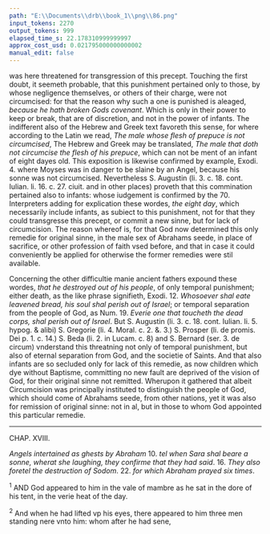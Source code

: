 ```yaml
---
path: "E:\\Documents\\drb\\book_1\\png\\86.png"
input_tokens: 2270
output_tokens: 999
elapsed_time_s: 22.178310999999997
approx_cost_usd: 0.021795000000000002
manual_edit: false
---
```

[^1]: To whom the punishment pertained when circumcision was omitted.

was here threatened for transgression of this precept. Touching the first doubt, it seemeth probable, that this punishment pertained only to those, by whose negligence themselves, or others of their charge, were not circumcised: for that the reason why such a one is punished is aleaged, *because he hath broken Gods covenant*. Which is only in their power to keep or break, that are of discretion, and not in the power of infants. The indifferent also of the Hebrew and Greek text favoreth this sense, for where according to the Latin we read, *The male whose flesh of prepuce is not circumcised*, The Hebrew and Greek may be translated, *The male that doth not circumcise the flesh of his prepuce*, which can not be ment of an infant of eight dayes old. This exposition is likewise confirmed by example, Exodi. 4. where Moyses was in danger to be slaine by an Angel, because his sonne was not circumcised. Nevertheless S. Augustin (li. 3. c. 18. cont. Iulian. li. 16. c. 27. ciuit. and in other places) proveth that this commination pertained also to infants: whose iudgement is confirmed by the 70. Interpreters adding for explication these wordes, *the eight day*, which necessarily include infants, as subiect to this punishment, not for that they could transgresse this precept, or commit a new sinne, but for lack of circumcision. The reason whereof is, for that God now determined this only remedie for original sinne, in the male sex of Abrahams seede, in place of sacrifice, or other profession of faith vsed before, and that in case it could conveniently be applied for otherwise the former remedies were stil available.

Concerning the other difficultie manie ancient fathers expound these wordes, *that he destroyed out of his people*, of only temporal punishment; either death, as the like phrase signifieth, Exodi. 12. *Whosoever shal eate leavened bread, his soul shal perish out of Israel*; or temporal separation from the people of God, as Num. 19. *Everie one that toucheth the dead corps, shal perish out of Israel*. But S. Augustin (li. 3. c. 18. cont. Iulian. li. 5. hypog. & alibi) S. Gregorie (li. 4. Moral. c. 2. &. 3.) S. Prosper (li. de promis. Dei p. 1. c. 14.) S. Beda (li. 2. in Lucam. c. 8) and S. Bernard (ser. 3. de circum) vnderstand this threatning not only of temporal punishment, but also of eternal separation from God, and the societie of Saints. And that also infants are so secluded only for lack of this remedie, as now children which dye without Baptisme, committing no new fault are deprived of the vision of God, for their original sinne not remitted. Wherupon it gathered that albeit Circumcision was principally instituted to distinguish the people of God, which should come of Abrahams seede, from other nations, yet it was also for remission of original sinne: not in al, but in those to whom God appointed this particular remedie.

[^2]: What punishment was threatened.

[^3]: Circumcision instituted to distinguish the people of God and for remission of original sinne in some persons, but not in al.

<hr>

CHAP. XVIII.

*Angels intertained as ghests by Abraham* 10. *tel when Sara shal beare a sonne, wherat she laughing, they confirme that they had said*. 16. *They also foretel the destruction of Sodom*. 22. *for which Abraham prayed six times*.

<sup>1</sup> AND God appeared to him in the vale of mambre as he sat in the dore of his tent, in the verie heat of the day.

<sup>2</sup> And when he had lifted vp his eyes, there appeared to him three men standing nere vnto him: whom after he had sene,